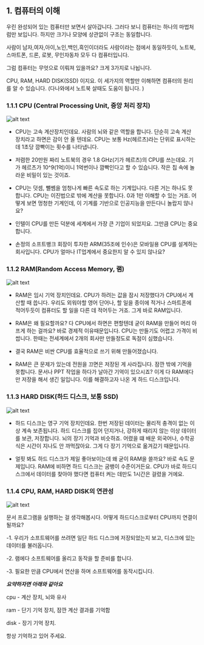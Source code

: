 ## 1. 컴퓨터의 이해
우린 완성되어 있는 컴퓨터만 보면서 살아갑니다. 그러다 보니 컴퓨터는 하나의 마법처럼만 보입니다. 하지만 크기나 모양에 상관없이 구조는 동일합니다.  

사람이 남자,여자,아이,노인,백인,흑인이더라도 사람이라는 점에서 동일하듯이,
노트북, 스마트폰, 드론, 로봇, 무인자동차 모두 다 컴퓨터입니다.

그럼 컴퓨터는 무엇으로 이뤄져 있을까요?
크게 3가지로 나뉩니다.

CPU, RAM, HARD DISK(SSD) 이지요.
이 세가지의 역할만 이해하면 컴퓨터의 원리를 알 수 있습니다. (다나와에서 노트북 살때도 도움이 됩니다. )

### 1.1.1 CPU (Central Processing Unit, 중앙 처리 장치)
![alt text](https://user-images.githubusercontent.com/13621579/46917988-67d28b00-d007-11e8-9ac4-aadc029094a6.jpg)
- CPU는 고속 계산장치인데요. 사람의 뇌와 같은 역할을 합니다. 단순히 고속 계산 장치라고 하면은 감이 안 올 텐데요. CPU는 보통 Hz(헤르츠)라는 단위로 표시하는데 1초당 깜빡이는 횟수를 나타냅니다.

- 저렴한 20만원 짜리 노트북의 경우 1.8 GHz(기가 헤르츠)의 CPU를 쓰는데요. 기가 헤르츠가 10^9(1억)이니 1억번이나 깜빡인다고 할 수 있습니다. 작은 칩 속에 놀라운 비밀이 있는 것이죠.

- CPU는 덧셈, 뺄쎔을 엄청나게 빠른 속도로 하는 기계입니다. 다른 거는 하나도 못합니다. CPU는 이진법으로 밖에 계산을 못합니다. 0과 1만 이해할 수 있는 거죠. 어떻게 보면 멍청한 기계인데, 이 기계를 기반으로 인공지능을 만든다니 놀랍지 않나요?

- 인텔이 CPU를 만든 덕분에 세계에서 가장 큰 기업이 되었지요. 그만큼 CPU는 중요합니다.

- 손정의 소프트뱅크 회장이 투자한 ARM(35조에 인수)은 모바일용 CPU를 설계하는 회사입니다. CPU가 얼마나 IT업계에서 중요한지 알 수 있지 않나요?

### 1.1.2 RAM(Random Access Memory, 램)
![alt text](https://user-images.githubusercontent.com/13621579/46917992-6dc86c00-d007-11e8-99b8-e75f73da44d5.jpg)
- RAM은 임시 기억 장치인데요. CPU가 하려는 값을 잠시 저장했다가 CPU에서 계산할 때 씁니다. 우리도 외워야할 영어 단어나, 할 일을 종이에 적거나 스마트폰에 적어두듯이 컴퓨터도 할 일을 다른 데 적어두는 거죠. 그게 바로 RAM입니다.

- RAM은 왜 필요할까요? 다 CPU에서 하면은 편할텐데 굳이 RAM을 만들어 머리 아프게 하는 걸까요?
바로 경제적 이유때문입니다. CPU는 만들기도 어렵고 가격이 비쌉니다. 한때는 전세계에서 2개의 회사만 만들정도로 독점이 심했습니다.

- 결국 RAM은 비싼 CPU를 효율적으로 쓰기 위해 만들어졌습니다.

- RAM은 큰 문제가 있는데 전원을 끄면은 저장된 게 사라집니다. 잠깐 밖에 기억을 못합니다. 문서나 PPT 작업을 하다가 날아간 기억이 있으시죠? 이게 다 RAM에다만 저장을 해서 생긴 일입니다. 이를 해결하고자 나온 게 하드 디스크입니다.

### 1.1.3 HARD DISK(하드 디스크, 보통 SSD)
![alt text](https://user-images.githubusercontent.com/13621579/46917997-728d2000-d007-11e8-8be1-4798830081cd.jpg)
- 하드 디스크는 영구 기억 장치인데요. 한번 저장된 데이터는 물리적 충격이 없는 이상 계속 보존됩니다. 하드 디스크를 집어 던지거나, 강하게 때리지 않는 이상 데이터를 보관, 저장합니다. 뇌의 장기 기억과 비슷하죠. 어렸을 떄 배운 외국어나, 수학공식은 시간이 지나도 안 까먹잖아요. 그게 다 장기 기억으로 옮겨갔기 때문입니다.

- 얼핏 봐도 하드 디스크가 제일 좋아보이는데 왜 굳이 RAM을 쓸까요? 바로 속도 문제입니다. RAM에 비하면 하드 디스크는 굼뱅이 수준이거든요. CPU가 바로 하드디스크에서 데이터를 찾아야 했다면 컴퓨터 켜는 데만도 1시간은 걸렸을 거에요.

### 1.1.4 CPU, RAM, HARD DISK의 연관성
![alt text](https://user-images.githubusercontent.com/13621579/46918016-92bcdf00-d007-11e8-8d52-94fdba4808bd.jpg)

문서 프로그램을 실행하는 걸 생각해봅시다.
어떻게 하드디스크로부터 CPU까지 연결이 될까요?

-1. 우리가 소프트웨어를 쓰려면 일단 하드 디스크에 저장되었는지 보고, 디스크에 있는 데이터를 불러옵니다.

-2. 램에다 소프트웨어를 올리고 동작을 할 준비를 합니다.

-3. 필요한 만큼 CPU에서 연산을 하며 소프트웨어를 동작시킵니다.


***요약하자면 아래와 같아요***

cpu - 계산 장치, 뇌와 유사

ram - 단기 기억 장치, 잠깐 계산 결과를 기억함

disk - 장기 기억 장치.

항상 기억하고 있어 주세요.
